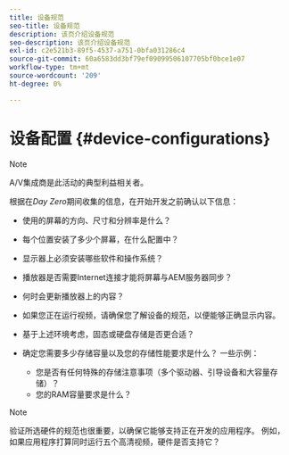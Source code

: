 ```yaml
---
title: 设备规范
seo-title: 设备规范
description: 该页介绍设备规范
seo-description: 该页介绍设备规范
exl-id: c2e521b3-89f5-4537-a751-0bfa031286c4
source-git-commit: 60a6583dd3bf79ef09099506107705bf0bce1e07
workflow-type: tm+mt
source-wordcount: '209'
ht-degree: 0%

---
```


# 设备配置 {#device-configurations}

>[!NOTE]
>
>A/V集成商是此活动的典型利益相关者。

根据在&#x200B;*Day Zero*&#x200B;期间收集的信息，在开始开发之前确认以下信息：

* 使用的屏幕的方向、尺寸和分辨率是什么？

* 每个位置安装了多少个屏幕，在什么配置中？

* 显示器上必须安装哪些软件和操作系统？

* 播放器是否需要Internet连接才能将屏幕与AEM服务器同步？

* 何时会更新播放器上的内容？

* 如果您正在运行视频，请确保您了解设备的规范，以便能够正确显示内容。

* 基于上述环境考虑，固态或硬盘存储是否更合适？

* 确定您需要多少存储容量以及您的存储性能要求是什么？ 一些示例：
   * 您是否有任何特殊的存储注意事项（多个驱动器、引导设备和大容量存储）？
   * 您的RAM容量要求是什么？


>[!NOTE]
>
>验证所选硬件的规范也很重要，以确保它能够支持正在开发的应用程序。 例如，如果应用程序打算同时运行五个高清视频，硬件是否支持它？

